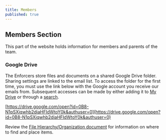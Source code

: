 ```yaml
---
title: Members
published: true
---
```


## Members Section
This part of the website holds information for members and parents of the team.

### Google Drive
The Enforcers store files and documents on a shared Google Drive folder. Sharing settings are linked to the email list. To access the folder for the first time, you must use the link below with the Google account you receive our emails from. Subsequent accesses can be made by either adding it to [My Drive](https://support.google.com/drive/answer/2375043?hl=en) or through a [search](https://support.google.com/drive/answer/2375114?hl=en).

[https://drive.google.com/open?id=0B8-N1pSXiqwhb2diaHFIdWtoY0k&authuser=0](https://drive.google.com/open?id=0B8-N1pSXiqwhb2diaHFIdWtoY0k&authuser=0)

Review the [File Hierarchy/Organization document](https://drive.google.com/open?id=18kYrJcj_hlYITrxQqHs57ljMvBrs8CWbITAFLVQKTLc&authuser=0) for information on where to find and place items.
